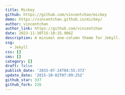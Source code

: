 ```yaml
---
title: Mickey
github: https://github.com/vincentchan/mickey
demo: https://vincentchan.github.io/mickey/
author: vincentchan
author_link: https://github.com/vincentchan
date: 2023-11-30T15:10:15.986Z
description: A minimal one-column theme for Jekyll.
ssg:
  - Jekyll
css: []
cms: []
category: []
draft: false
publish_date: '2015-07-24T04:55:37Z'
update_date: '2015-10-02T07:09:25Z'
github_star: 337
github_fork: 226
---
```

